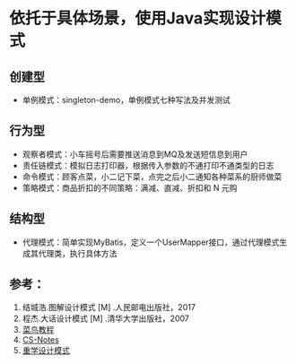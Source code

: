 # 依托于具体场景，使用Java实现设计模式
## 创建型
- 单例模式：singleton-demo，单例模式七种写法及并发测试

## 行为型
- 观察者模式：小车摇号后需要推送消息到MQ及发送短信息到用户
- 责任链模式：模拟日志打印器，根据传入参数的不通打印不通类型的日志
- 命令模式：顾客点菜，小二记下菜，点完之后小二通知各种菜系的厨师做菜
- 策略模式：商品折扣的不同策略：满减、直减、折扣和 N 元购

## 结构型
- 代理模式：简单实现MyBatis，定义一个UserMapper接口，通过代理模式生成其代理类，执行具体方法


## 参考：
1. 结城浩.图解设计模式 [M] .人民邮电出版社，2017
2. 程杰.大话设计模式 [M] .清华大学出版社，2007
3. [菜鸟教程](https://www.runoob.com/design-pattern/design-pattern-tutorial.html)
4. [CS-Notes](http://www.cyc2018.xyz/%E5%85%B6%E5%AE%83/%E8%AE%BE%E8%AE%A1%E6%A8%A1%E5%BC%8F/%E8%AE%BE%E8%AE%A1%E6%A8%A1%E5%BC%8F%20-%20%E7%9B%AE%E5%BD%95.html)
5. [重学设计模式](https://bugstack.cn/md/develop/design-pattern/2020-05-20-%E9%87%8D%E5%AD%A6Java%E8%AE%BE%E8%AE%A1%E6%A8%A1%E5%BC%8F%E3%80%8A%E5%AE%9E%E6%88%98%E5%B7%A5%E5%8E%82%E6%96%B9%E6%B3%95%E6%A8%A1%E5%BC%8F%E3%80%8B.html)

